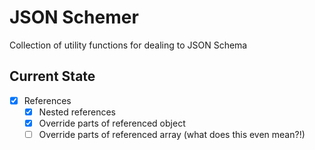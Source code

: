 # JSON Schemer

Collection of utility functions for dealing to JSON Schema

## Current State

- [x] References
    - [x] Nested references
    - [x] Override parts of referenced object
    - [ ] Override parts of referenced array (what does this even mean?!)
